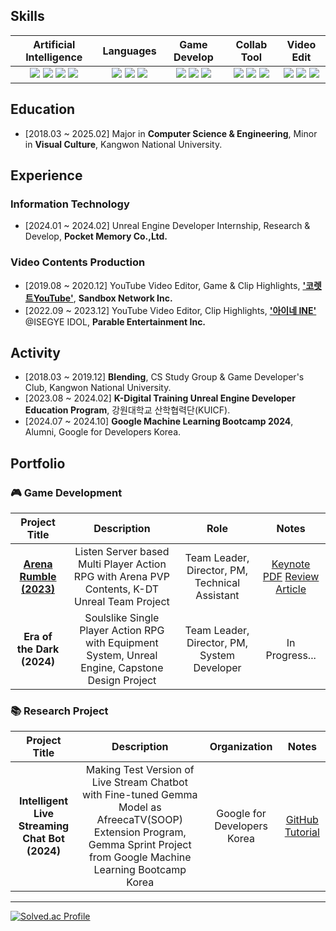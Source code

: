 ## Skills
 | Artificial Intelligence | Languages | Game Develop | Collab Tool | Video Edit | 
  | :-: | :-: | :-: | :-: | :-: |
  | <img src="https://img.shields.io/badge/Python-3776AB?style=flat-square&logo=Python&logoColor=white"> <img src="https://img.shields.io/badge/TensorFlow-FF6F00?style=flat-square&logo=Tensorflow&logoColor=white"> <img src="https://img.shields.io/badge/PyTorch-EE4C2C?style=flat-square&logo=PyTorch&logoColor=white"> <img src="https://img.shields.io/badge/OpenCV-5C3EE8?style=flat-square&logo=opencv&logoColor=white"> | <img src="https://img.shields.io/badge/C-512BD4?style=flat-square&logo=c&logoColor=white"> <img src="https://img.shields.io/badge/C++-00599C?style=flat-square&logo=cplusplus&logoColor=white"> <img src="https://img.shields.io/badge/Java-F80000?style=flat-square&logo=oracle&logoColor=white"> | <img src="https://img.shields.io/badge/Unreal Engine-0E1128?style=flat-square&logo=UnrealEngine&logoColor=white"> <img src="https://img.shields.io/badge/Unity-FAFAFA?style=flat-square&logo=Unity&logoColor=black"> <img src="https://img.shields.io/badge/Blender-E87D0D?style=flat-square&logo=blender&logoColor=white"> | <img src="https://img.shields.io/badge/Notion-FAFAFA?style=flat-square&logo=notion&logoColor=black"> <img src="https://img.shields.io/badge/Slack-4A154B?style=flat-square&logo=slack&logoColor=white"> <img src="https://img.shields.io/badge/Discord-5865F2?style=flat-square&logo=discord&logoColor=white"> | <img src="https://img.shields.io/badge/Premiere Pro-00005b?style=flat-square&logo=adobepremierepro&logoColor=#9999ff"> <img src="https://img.shields.io/badge/After Effects-00005b?style=flat-square&logo=adobeaftereffects&logoColor=#9999ff"> <img src="https://img.shields.io/badge/Photoshop-001E36?style=flat-square&logo=adobephotoshop&logoColor=#31A8FF"> |

## Education
- [2018.03 ~ 2025.02] Major in **Computer Science & Engineering**, Minor in **Visual Culture**, Kangwon National University.
<!--
- [2024.09 ~ 2025.02] Research Intern of **HAI Lab**, Department of **Applied Artificial Intelligence**, SEOULTECH.
- [2025.03 ~ 2027.02] Master’s Course of **HAI Lab**, Department of **Applied Artificial Intelligence**, SEOULTECH.
-->

## Experience
### Information Technology
- [2024.01 ~ 2024.02] Unreal Engine Developer Internship, Research & Develop, **Pocket Memory Co.,Ltd.**
  
### Video Contents Production
- [2019.08 ~ 2020.12] YouTube Video Editor, Game & Clip Highlights, [**'코렛트YouTube'**](https://www.youtube.com/@Collet11), **Sandbox Network Inc.**
- [2022.09 ~ 2023.12] YouTube Video Editor, Clip Highlights, [**'아이네 INE'**](https://www.youtube.com/@INE_) @ISEGYE IDOL, **Parable Entertainment Inc.**

## Activity
- [2018.03 ~ 2019.12] **Blending**, CS Study Group & Game Developer's Club, Kangwon National University.
- [2023.08 ~ 2024.02] **K-Digital Training Unreal Engine Developer Education Program**, 강원대학교 산학협력단(KUICF).
- [2024.07 ~ 2024.10] **Google Machine Learning Bootcamp 2024**, Alumni, Google for Developers Korea.
<!--
- [2025.01 ~ 2025.02] **LG Aimers: 6th Program**, AI Education & Hackathon, LG AI Research.
-->

## Portfolio

### 🎮 Game Development
 
| Project Title | Description | Role | Notes |
| :-: | :-: | :-: | :-: |
| [**Arena Rumble (2023)**](https://youtu.be/TGwBppxJI_E?si=TrHAkyZoq9MN_EVd) | Listen Server based Multi Player Action RPG with Arena PVP Contents, K-DT Unreal Team Project | Team Leader, Director, PM, Technical Assistant | [Keynote PDF](https://drive.google.com/file/d/1yeHNl5YXux_7bGdh5i0hbQMl5L8yPnZ7/view?usp=sharing) [Review Article](https://velog.io/@liebenholz/arenarumble1) |
| **Era of the Dark (2024)** | Soulslike Single Player Action RPG with Equipment System, Unreal Engine, Capstone Design Project | Team Leader, Director, PM, System Developer | In Progress... |


### 📚 Research Project
 
| Project Title | Description | Organization | Notes |
| :-: | :-: | :-: | :-: |
| **Intelligent Live Streaming Chat Bot (2024)** | Making Test Version of Live Stream Chatbot with Fine-tuned Gemma Model as AfreecaTV(SOOP) Extension Program, Gemma Sprint Project from Google Machine Learning Bootcamp Korea | Google for Developers Korea | [GitHub](https://github.com/liebenholz/GMLB2024) [Tutorial](https://www.youtube.com/watch?v=XMNsd_5_gYA) |


------
[![Solved.ac Profile](http://mazassumnida.wtf/api/v2/generate_badge?boj=liebenholz98)](https://solved.ac/liebenholz98)

<!--
<img src="https://img.shields.io/badge/Photoshop-001E36?style=flat-square&logo=adobephotoshop&logoColor=#31A8FF">
<img src="https://img.shields.io/badge/swift-F05138?style=for-the-badge&logo=swift&logoColor=white">
<img src="https://img.shields.io/badge/Python-3776AB?style=for-the-badge&logo=Python&logoColor=white">
<img src="https://img.shields.io/badge/Pytorch-EE4C2C?style=for-the-badge&logo=PyTorch&logoColor=white">
<img src="https://img.shields.io/badge/Tensorflow-FF6F00?style=for-the-badge&logo=Tensorflow&logoColor=white">
<img src="https://img.shields.io/badge/Keras-D00000?style=for-the-badge&logo=Keras&logoColor=white">
<img src="https://img.shields.io/badge/Coursera-0056D2?style=for-the-badge&logo=Coursera&logoColor=white">
<img src="https://img.shields.io/badge/Kaggle-20BEFF?style=for-the-badge&logo=Kaggle&logoColor=white">
<img src="https://img.shields.io/badge/Unity-FFFFFF?style=for-the-badge&logo=Unity&logoColor=black">
<img src="https://img.shields.io/badge/C%23-512BD4?style=for-the-badge&logo=CSharp&logoColor=white">
<img src="https://img.shields.io/badge/Houdini-FF4713?style=for-the-badge&logo=Houdini&logoColor=white">
<img src="https://img.shields.io/badge/Nuke-000000?style=for-the-badge&logo=Nuke&logoColor=white">

-->
